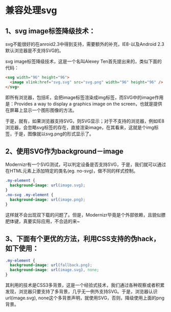 # 兼容处理svg

## 1、svg image标签降级技术：

svg不能很好的在anroid2.3中得到支持，需要额外的补充，IE8-以及Android 2.3默认浏览器是不支持SVG的。

svg image标签降级技术，这是一个名叫Alexey Ten首先提出来的，类似下面的代码：

```html
<svg width="96" height="96">
  <image xlink:href="svg.svg" src="svg.png" width="96" height="96" />
</svg>
```
即所有浏览器，包括IE，会把image标签渲染成img标签，而SVG中的image作用是：Provides a way to display a graphics image on the screen，也就是提供在屏幕上显示一个图形图像的方法。

于是，就有，如果浏览器支持SVG，则SVG显示；对于不支持的浏览器，例如IE8浏览器，会忽略svg标签的存在，直接渲染image，在其看来，这就是个img标签，于是，图像就以svg.png的形式显示了。

## 2、使用SVG作为background－image

Modernizr有一个SVG测试，可以判定设备是否支持SVG，于是，我们就可以通过在HTML元素上添加特定的类名(eg. no-svg)，做不同的样式控制。
```css
.my-element {
  background-image: url(image.svg);
}
.no-svg .my-element {
  background-image: url(image.png);
}
```
这样就不会出现双下载的问题了。但是，Modernizr毕竟是个外部依赖，且貌似膘肥体键，真要实际应用，不合适的来~

## 3、下面有个更优的方法，利用CSS支持的伪hack，如下使用：
```css
.my-element {
  background-image: url(fallback.png);
  background-image: url(image.svg), none;
}
```
其利用的技术是CSS3多背景，这是一个经验式技术，我们通过各种观察或者积累发现，浏览器只要支持了多背景，几乎无一例外支持SVG。于是，浏览器认识url(image.svg), none这个多背景声明，就使用SVG，否则，降级使用上面的png背景。
